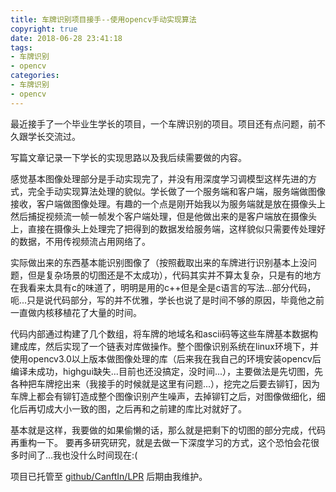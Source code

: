 ```yaml
---
title: 车牌识别项目接手--使用opencv手动实现算法
copyright: true
date: 2018-06-28 23:41:18
tags:
- 车牌识别
- opencv
categories:
- 车牌识别
- opencv
---
```


最近接手了一个毕业生学长的项目，一个车牌识别的项目。项目还有点问题，前不久跟学长交流过。

写篇文章记录一下学长的实现思路以及我后续需要做的内容。

感觉基本图像处理部分是手动实现完了，并没有用深度学习调模型这样先进的方式，完全手动实现算法处理的貌似。学长做了一个服务端和客户端，服务端做图像接收，客户端做图像处理。有趣的一个点是刚开始我以为服务端就是放在摄像头上然后捕捉视频流一帧一帧发个客户端处理，但是他做出来的是客户端放在摄像头上，直接在摄像头上处理完了把得到的数据发给服务端，这样貌似只需要传处理好的数据，不用传视频流占用网络了。
<!--more-->

实际做出来的东西基本能识别图像了（按照截取出来的车牌进行识别基本上没问题，但是复杂场景的切图还是不太成功），代码其实并不算太复杂，只是有的地方在我看来太具有c的味道了，明明是用的c++但是全是c语言的写法...部分代码，呃...只是说代码部分，写的并不优雅，学长也说了是时间不够的原因，毕竟他之前一直做内核移植花了大量的时间。

代码内部通过构建了几个数组，将车牌的地域名和ascii码等这些车牌基本数据构建成库，然后实现了一个链表对库做操作。整个图像识别系统在linux环境下，并使用opencv3.0以上版本做图像处理的库（后来我在我自己的环境安装opencv后编译未成功，highgui缺失...目前也还没搞定，没时间...），主要做法是先切图，先各种把车牌挖出来（我接手的时候就是这里有问题...），挖完之后要去铆钉，因为车牌上都会有铆钉造成整个图像识别产生噪声，去掉铆钉之后，对图像做细化，细化后再切成大小一致的图，之后再和之前建的库比对就好了。

基本就是这样，我要做的如果偷懒的话，那么就是把剩下的切图的部分完成，代码再重构一下。
要再多研究研究，就是去做一下深度学习的方式，这个恐怕会花很多时间了...我也没什么时间现在:(

项目已托管至 [github/CanftIn/LPR](https://github.com/CanftIn/LPR) 后期由我维护。
